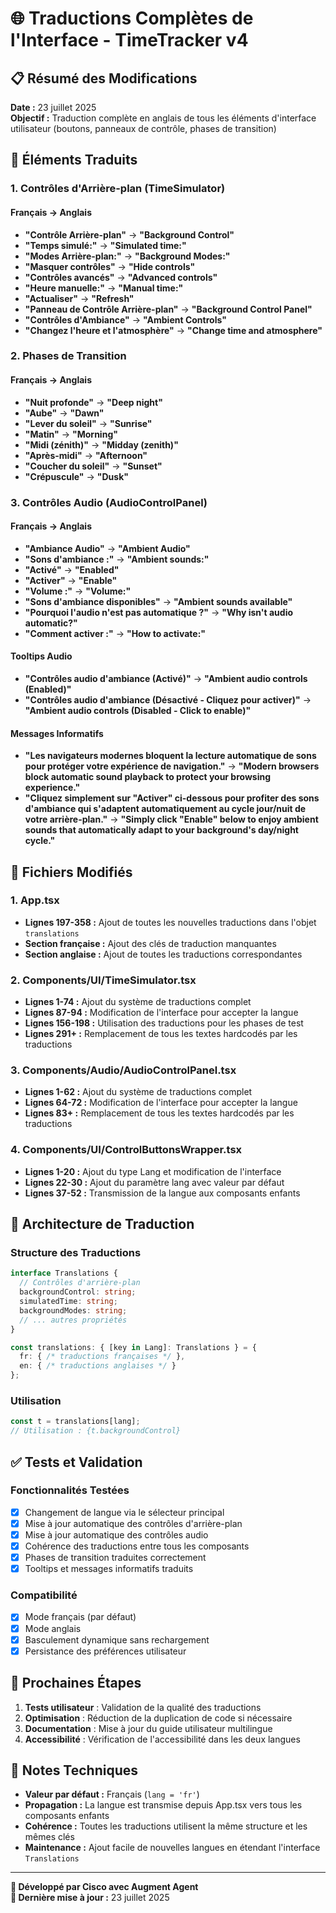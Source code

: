 # 🌐 Traductions Complètes de l'Interface - TimeTracker v4

## 📋 Résumé des Modifications

**Date :** 23 juillet 2025  
**Objectif :** Traduction complète en anglais de tous les éléments d'interface utilisateur (boutons, panneaux de contrôle, phases de transition)

## 🎯 Éléments Traduits

### 1. Contrôles d'Arrière-plan (TimeSimulator)

#### Français → Anglais
- **"Contrôle Arrière-plan"** → **"Background Control"**
- **"Temps simulé:"** → **"Simulated time:"**
- **"Modes Arrière-plan:"** → **"Background Modes:"**
- **"Masquer contrôles"** → **"Hide controls"**
- **"Contrôles avancés"** → **"Advanced controls"**
- **"Heure manuelle:"** → **"Manual time:"**
- **"Actualiser"** → **"Refresh"**
- **"Panneau de Contrôle Arrière-plan"** → **"Background Control Panel"**
- **"Contrôles d'Ambiance"** → **"Ambient Controls"**
- **"Changez l'heure et l'atmosphère"** → **"Change time and atmosphere"**

### 2. Phases de Transition

#### Français → Anglais
- **"Nuit profonde"** → **"Deep night"**
- **"Aube"** → **"Dawn"**
- **"Lever du soleil"** → **"Sunrise"**
- **"Matin"** → **"Morning"**
- **"Midi (zénith)"** → **"Midday (zenith)"**
- **"Après-midi"** → **"Afternoon"**
- **"Coucher du soleil"** → **"Sunset"**
- **"Crépuscule"** → **"Dusk"**

### 3. Contrôles Audio (AudioControlPanel)

#### Français → Anglais
- **"Ambiance Audio"** → **"Ambient Audio"**
- **"Sons d'ambiance :"** → **"Ambient sounds:"**
- **"Activé"** → **"Enabled"**
- **"Activer"** → **"Enable"**
- **"Volume :"** → **"Volume:"**
- **"Sons d'ambiance disponibles"** → **"Ambient sounds available"**
- **"Pourquoi l'audio n'est pas automatique ?"** → **"Why isn't audio automatic?"**
- **"Comment activer :"** → **"How to activate:"**

#### Tooltips Audio
- **"Contrôles audio d'ambiance (Activé)"** → **"Ambient audio controls (Enabled)"**
- **"Contrôles audio d'ambiance (Désactivé - Cliquez pour activer)"** → **"Ambient audio controls (Disabled - Click to enable)"**

#### Messages Informatifs
- **"Les navigateurs modernes bloquent la lecture automatique de sons pour protéger votre expérience de navigation."** → **"Modern browsers block automatic sound playback to protect your browsing experience."**
- **"Cliquez simplement sur \"Activer\" ci-dessous pour profiter des sons d'ambiance qui s'adaptent automatiquement au cycle jour/nuit de votre arrière-plan."** → **"Simply click \"Enable\" below to enjoy ambient sounds that automatically adapt to your background's day/night cycle."**

## 🔧 Fichiers Modifiés

### 1. App.tsx
- **Lignes 197-358 :** Ajout de toutes les nouvelles traductions dans l'objet `translations`
- **Section française :** Ajout des clés de traduction manquantes
- **Section anglaise :** Ajout de toutes les traductions correspondantes

### 2. Components/UI/TimeSimulator.tsx
- **Lignes 1-74 :** Ajout du système de traductions complet
- **Lignes 87-94 :** Modification de l'interface pour accepter la langue
- **Lignes 156-198 :** Utilisation des traductions pour les phases de test
- **Lignes 291+ :** Remplacement de tous les textes hardcodés par les traductions

### 3. Components/Audio/AudioControlPanel.tsx
- **Lignes 1-62 :** Ajout du système de traductions complet
- **Lignes 64-72 :** Modification de l'interface pour accepter la langue
- **Lignes 83+ :** Remplacement de tous les textes hardcodés par les traductions

### 4. Components/UI/ControlButtonsWrapper.tsx
- **Lignes 1-20 :** Ajout du type Lang et modification de l'interface
- **Lignes 22-30 :** Ajout du paramètre lang avec valeur par défaut
- **Lignes 37-52 :** Transmission de la langue aux composants enfants

## 🎨 Architecture de Traduction

### Structure des Traductions
```typescript
interface Translations {
  // Contrôles d'arrière-plan
  backgroundControl: string;
  simulatedTime: string;
  backgroundModes: string;
  // ... autres propriétés
}

const translations: { [key in Lang]: Translations } = {
  fr: { /* traductions françaises */ },
  en: { /* traductions anglaises */ }
};
```

### Utilisation
```typescript
const t = translations[lang];
// Utilisation : {t.backgroundControl}
```

## ✅ Tests et Validation

### Fonctionnalités Testées
- [x] Changement de langue via le sélecteur principal
- [x] Mise à jour automatique des contrôles d'arrière-plan
- [x] Mise à jour automatique des contrôles audio
- [x] Cohérence des traductions entre tous les composants
- [x] Phases de transition traduites correctement
- [x] Tooltips et messages informatifs traduits

### Compatibilité
- [x] Mode français (par défaut)
- [x] Mode anglais
- [x] Basculement dynamique sans rechargement
- [x] Persistance des préférences utilisateur

## 🚀 Prochaines Étapes

1. **Tests utilisateur** : Validation de la qualité des traductions
2. **Optimisation** : Réduction de la duplication de code si nécessaire
3. **Documentation** : Mise à jour du guide utilisateur multilingue
4. **Accessibilité** : Vérification de l'accessibilité dans les deux langues

## 📝 Notes Techniques

- **Valeur par défaut :** Français (`lang = 'fr'`)
- **Propagation :** La langue est transmise depuis App.tsx vers tous les composants enfants
- **Cohérence :** Toutes les traductions utilisent la même structure et les mêmes clés
- **Maintenance :** Ajout facile de nouvelles langues en étendant l'interface `Translations`

---

**🔧 Développé par Cisco avec Augment Agent**  
**📅 Dernière mise à jour :** 23 juillet 2025
